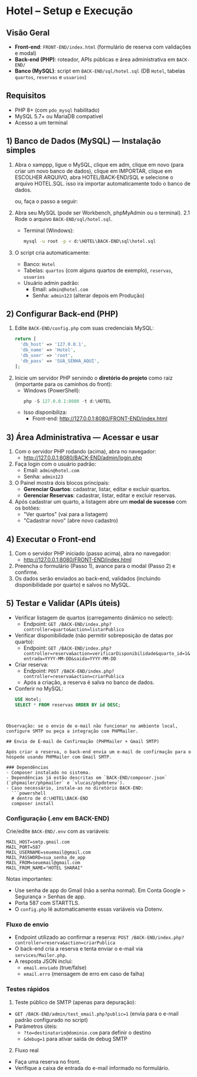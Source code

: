 # Hotel – Setup e Execução

## Visão Geral
- **Front-end**: `FRONT-END/index.html` (formulário de reserva com validações e modal)
- **Back-end (PHP)**: roteador, APIs públicas e área administrativa em `BACK-END/`
- **Banco (MySQL)**: script em `BACK-END/sql/hotel.sql` (DB `Hotel`, tabelas `quartos`, `reservas` e `usuarios`)


## Requisitos
- PHP 8+ (com `pdo_mysql` habilitado)
- MySQL 5.7+ ou MariaDB compatível
- Acesso a um terminal

## 1) Banco de Dados (MySQL) — Instalação simples
1. Abra o xamppp, ligue o MySQL, clique em adm, clique em novo (para criar um novo banco de dados), clique em IMPORTAR, clique em ESCOLHER ARQUIVO, abra HOTEL/BACK-END/SQL e selecione o arquivo HOTEL.SQL. isso ira importar automaticamente todo o banco de dados.
   
   ou, faça o passo a seguir:
   
2. Abra seu MySQL (pode ser Workbench, phpMyAdmin ou o terminal).
2.1 Rode o arquivo `BACK-END/sql/hotel.sql`.
   - Terminal (Windows):
     ```bash
     mysql -u root -p < d:\HOTEL\BACK-END\sql\hotel.sql
     ```
5. O script cria automaticamente:
   - Banco: `Hotel`
   - Tabelas: `quartos` (com alguns quartos de exemplo), `reservas`, `usuarios`
   - Usuário admin padrão:
     - Email: `admin@hotel.com`
     - Senha: `admin123` (alterar depois em Produção)

## 2) Configurar Back-end (PHP)
1. Edite `BACK-END/config.php` com suas credenciais MySQL:
   ```php
   return [
     'db_host' => '127.0.0.1',
     'db_name' => 'Hotel',
     'db_user' => 'root',
     'db_pass' => 'SUA_SENHA_AQUI',
   ];
   ```
2. Inicie um servidor PHP servindo o **diretório do projeto** como raiz (importante para os caminhos do front):
   - Windows (PowerShell):
     ```powershell
     php -S 127.0.0.1:8080 -t d:\HOTEL
     ```
   - Isso disponibiliza:
     - Front-end: http://127.0.0.1:8080/FRONT-END/index.html

## 3) Área Administrativa — Acessar e usar
1. Com o servidor PHP rodando (acima), abra no navegador:
   - http://127.0.0.1:8080/BACK-END/admin/login.php
2. Faça login com o usuário padrão:
   - Email: `admin@hotel.com`
   - Senha: `admin123`
3. O Painel mostra dois blocos principais:
   - **Gerenciar Quartos**: cadastrar, listar, editar e excluir quartos.
   - **Gerenciar Reservas**: cadastrar, listar, editar e excluir reservas.
4. Após cadastrar um quarto, a listagem abre um **modal de sucesso** com os botões:
   - "Ver quartos" (vai para a listagem)
   - "Cadastrar novo" (abre novo cadastro)

## 4) Executar o Front-end
1. Com o servidor PHP iniciado (passo acima), abra no navegador:
   - http://127.0.0.1:8080/FRONT-END/index.html
2. Preencha o formulário (Passo 1), avance para o modal (Passo 2) e confirme.
3. Os dados serão enviados ao back-end, validados (incluindo disponibilidade por quarto) e salvos no MySQL.

## 5) Testar e Validar (APIs úteis)
- Verificar listagem de quartos (carregamento dinâmico no select):
  - Endpoint: `GET /BACK-END/index.php?controller=quarto&action=listarPublico`
- Verificar disponibilidade (não permitir sobreposição de datas por quarto):
  - Endpoint: `GET /BACK-END/index.php?controller=reserva&action=verificarDisponibilidade&quarto_id=1&entrada=YYYY-MM-DD&saida=YYYY-MM-DD`
- Criar reserva:
  - Endpoint: `POST /BACK-END/index.php?controller=reserva&action=criarPublica`
  - Após a criação, a reserva é salva no banco de dados.
- Conferir no MySQL:
  ```sql
  USE Hotel;
  SELECT * FROM reservas ORDER BY id DESC;
  ```
```


Observação: se o envio de e-mail não funcionar no ambiente local, configure SMTP ou peça a integração com PHPMailer.

## Envio de E-mail de Confirmação (PHPMailer + Gmail SMTP)

Após criar a reserva, o back-end envia um e-mail de confirmação para o hóspede usando PHPMailer com Gmail SMTP.

### Dependências
- Composer instalado no sistema.
- Dependências já estão descritas em `BACK-END/composer.json` (`phpmailer/phpmailer` e `vlucas/phpdotenv`).
- Caso necessário, instale-as no diretório BACK-END:
  ```powershell
  # dentro de d:\HOTEL\BACK-END
  composer install
  ```

### Configuração (.env em BACK-END)
Crie/edite `BACK-END/.env` com as variáveis:
```
MAIL_HOST=smtp.gmail.com
MAIL_PORT=587
MAIL_USERNAME=seuemail@gmail.com
MAIL_PASSWORD=sua_senha_de_app
MAIL_FROM=seuemail@gmail.com
MAIL_FROM_NAME="HOTEL SHARAI"
```
Notas importantes:
- Use senha de app do Gmail (não a senha normal). Em Conta Google > Segurança > Senhas de app.
- Porta 587 com STARTTLS.
- O `config.php` lê automaticamente essas variáveis via Dotenv.

### Fluxo de envio
- Endpoint utilizado ao confirmar a reserva: `POST /BACK-END/index.php?controller=reserva&action=criarPublica`
- O back-end cria a reserva e tenta enviar o e-mail via `services/Mailer.php`.
- A resposta JSON inclui:
  - `email.enviado` (true/false)
  - `email.erro` (mensagem de erro em caso de falha)

### Testes rápidos
1) Teste público de SMTP (apenas para depuração):
- `GET /BACK-END/admin/test_email.php?public=1` (envia para o e-mail padrão configurado no script)
- Parâmetros úteis:
  - `?to=destinatario@dominio.com` para definir o destino
  - `&debug=1` para ativar saída de debug SMTP

2) Fluxo real
- Faça uma reserva no front.
- Verifique a caixa de entrada do e-mail informado no formulário.
